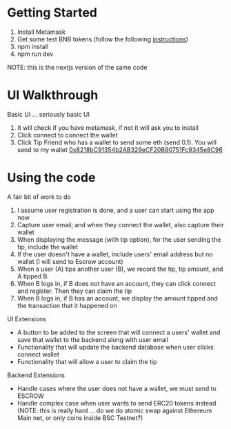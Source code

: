 # Getting Started
1. Install Metamask
2. Get some test BNB tokens (follow the following [instructions](https://binancex.dev/blog.html?p=making-the-move-from-ethereum-to-bsc))
3. npm install
4. npm run dev

NOTE: this is the nextjs version of the same code

# UI Walkthrough
Basic UI ... seriously basic UI
1. It will check if you have metamask, if not it will ask you to install
2. Click connect to connect the wallet
3. Click Tip Friend who has a wallet to send some eth (send 0.1). You will send to my wallet [0x8218bC91354b2AB329eCF20B90751Fc9345e8C96](https://testnet.bscscan.com/address/0x8218bc91354b2ab329ecf20b90751fc9345e8c96)

# Using the code
A fair bit of work to do
1. I assume user registration is done, and a user can start using the app now
2. Capture user email; and when they connect the wallet, also capture their wallet
3. When displaying the message (with tip option), for the user sending the tip, include the wallet
4. If the user doesn't have a wallet, include users' email address but no wallet (I will send to Escrow account)
5. When a user (A) tips another user (B), we record the tip, tip amount, and A tipped B. 
6. When B logs in, if B does not have an account, they can click connect and register. Then they can claim the tip
7. When B logs in, if B has an account, we display the amount tipped and the transaction that it happened on

UI Extensions  
- A button to be added to the screen that will connect a users' wallet and save that wallet to the backend along with user email
- Functionality that will update the backend database when user clicks connect wallet
- Functionality that will allow a user to claim the tip 

Backend Extensions
- Handle cases where the user does not have a wallet, we must send to ESCROW
- Handle complex case when user wants to send ERC20 tokens instead (NOTE: this is really hard ... do we do atomic swap against Ethereum Main net, or only coins inside BSC Testnet?)

